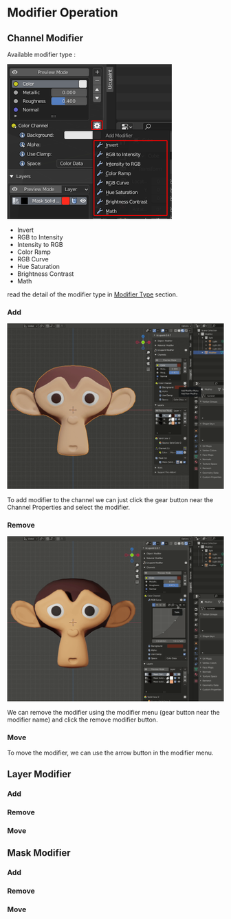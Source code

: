 # Modifier Operation

## Channel Modifier

Available modifier type :

![00](source/04.modifier/00.png)

- Invert
- RGB to Intensity
- Intensity to RGB
- Color Ramp
- RGB Curve
- Hue Saturation
- Brightness Contrast
- Math

read the detail of the modifier type in [Modifier Type]() section.

### Add

![01](source/04.modifier/01.gif)

To add modifier to the channel we can just click the gear button near the Channel Properties and select the modifier.

### Remove

![02](source/04.modifier/02.gif)

We can remove the modifier using the modifier menu (gear button near the modifier name) and click the remove modifier button.


### Move

To move the modifier, we can use the arrow button in the modifier menu.

## Layer Modifier

### Add

### Remove

### Move

## Mask Modifier

### Add

### Remove

### Move